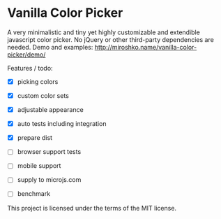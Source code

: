 Vanilla Color Picker
======

A very minimalistic and tiny yet highly customizable and extendible javascript color picker. No jQuery or other third-party dependencies are needed.
Demo and examples: http://miroshko.name/vanilla-color-picker/demo/

Features / todo:
- [x] picking colors
- [x] custom color sets
- [x] adjustable appearance
- [X] auto tests including integration
- [X] prepare dist
- [ ] browser support tests
- [ ] mobile support
- [ ] supply to microjs.com
- [ ] benchmark


This project is licensed under the terms of the MIT license.

